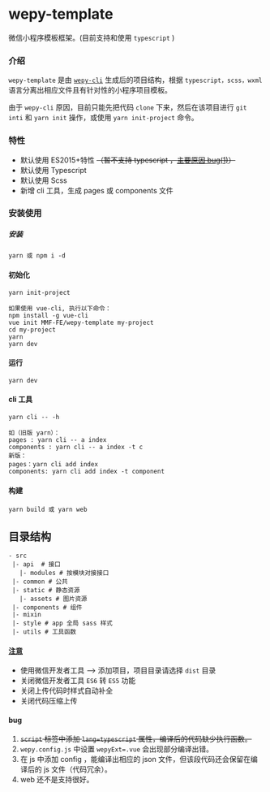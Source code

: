 # wepy-template
微信小程序模板框架。(目前支持和使用 `typescript` )

### 介绍
`wepy-template` 是由 [`wepy-cli`](https://github.com/Tencent/wepy) 生成后的项目结构，根据 `typescript，scss，wxml` 语言分离出相应文件且有针对性的小程序项目模板。

由于 `wepy-cli` 原因，目前只能先把代码 `clone` 下来，然后在该项目进行 `git inti` 和 `yarn init` 操作，或使用 `yarn init-project` 命令。

### 特性

* 默认使用 ES2015+特性 ~~（暂不支持 typescript ，[主要原因 bug(1)](#bug)）~~
* 默认使用 Typescript
* 默认使用 Scss
* 新增 cli 工具，生成 pages 或 components 文件

### 安装使用
##### 安装
```console
yarn 或 npm i -d
```
#### 初始化
```console
yarn init-project

如果使用 vue-cli, 执行以下命令：
npm install -g vue-cli
vue init MMF-FE/wepy-template my-project
cd my-project
yarn
yarn dev
```
#### 运行
```console
yarn dev
```
#### cli 工具
```console
yarn cli -- -h

如（旧版 yarn）：
pages : yarn cli -- a index
components : yarn cli -- a index -t c
新版：
pages：yarn cli add index
components: yarn cli add index -t component
```
#### 构建
```console
yarn build 或 yarn web
```
## 目录结构
```
- src
 |- api  # 接口
   |- modules # 按模块对接接口
 |- common # 公共
 |- static # 静态资源
   |- assets # 图片资源
 |- components # 组件
 |- mixin
 |- style # app 全局 sass 样式
 |- utils # 工具函数
```

#### [注意](https://tencent.github.io/wepy/document.html#/?id=%e9%87%8d%e8%a6%81%e6%8f%90%e9%86%92)
- 使用微信开发者工具 --> 添加项目，项目目录请选择 `dist` 目录
- 关闭微信开发者工具 `ES6` 转 `ES5` 功能
- 关闭上传代码时样式自动补全
- 关闭代码压缩上传

#### bug
1. ~~`script` 标签中添加 `lang=typescript` 属性，编译后的代码缺少执行函数。~~
2. `wepy.config.js` 中设置 `wepyExt=.vue` 会出现部分编译出错。
3. 在 js 中添加 config ，能编译出相应的 json 文件，但该段代码还会保留在编译后的 js 文件（代码冗余）。
4. web 还不是支持很好。
